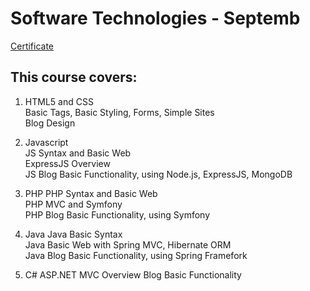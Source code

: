 # Software Technologies - Septemb

[Certificate](https://softuni.bg/certificates/details/50670/058510e6)

## This course covers:

1. HTML5 and CSS <br/>
Basic Tags, Basic Styling, Forms, Simple Sites <br/>
Blog Design <br/>

2. Javascript <br/>
JS Syntax and Basic Web <br/>
ExpressJS Overview <br/>
JS Blog Basic Functionality, using Node.js, ExpressJS, MongoDB <br/>

3. PHP
PHP Syntax and Basic Web <br/>
PHP MVC and Symfony  <br/>
PHP Blog Basic Functionality, using Symfony <br/>

4. Java
Java Basic Syntax <br/>
Java Basic Web with Spring MVC, Hibernate ORM <br/>
Java Blog Basic Functionality, using Spring Framefork <br/>

5. C#
ASP.NET MVC Overview
Blog Basic Functionality



